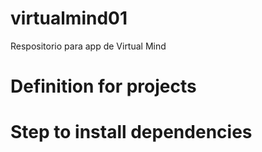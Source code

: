 # virtualmind01
Respositorio para app de Virtual Mind

# Definition for projects

# Step to install dependencies

